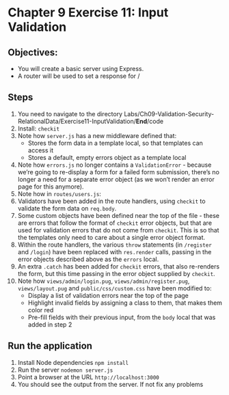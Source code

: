 # Chapter 9 Exercise 11: Input Validation
## Objectives:
* You will create a basic server using Express.
* A router will be used to set a response for /
## Steps
1. You need to navigate to the directory Labs/Ch09-Validation-Security-RelationalData/Exercise11-InputValidation/__End__/code
1. Install: `checkit`
1. Note how `server.js` has a new middleware defined that:
    - Stores the form data in a template local, so that templates can access it
    - Stores a default, empty errors object as a template local
1. Note how `errors.js` no longer contains a `ValidationError` - because we’re going to re-display a form for a failed form submission, there’s no longer a need for a separate error object (as we won’t render an error page for this anymore).
1. Note how in `routes/users.js`:
1. Validators have been added in the route handlers, using `checkit` to validate the form data on `req.body`.
1. Some custom objects have been defined near the top of the file - these are errors that follow the format of `checkit` error objects, but that are used for validation errors that do not come from `checkit`. This is so that the templates only need to care about a single error object format.
1. Within the route handlers, the various `throw` statements (in `/register` and `/login`) have been replaced with `res.render` calls, passing in the error objects described above as the `errors` local.
1. An extra `.catch` has been added for `checkit` errors, that also re-renders the form, but this time passing in the error object supplied by `checkit`.
1. Note how `views/admin/login.pug`, `views/admin/register.pug`, `views/layout.pug` and `public/css/custom.css` have been modified to:
    - Display a list of validation errors near the top of the page
    - Highlight invalid fields by assigning a class to them, that makes them color red
    - Pre-fill fields with their previous input, from the `body` local that was added in step 2
## Run the application
1. Install Node dependencies `npm install`
1. Run the server `nodemon server.js`
1. Point a browser at the URL `http://localhost:3000`
1. You should see the output from the server. If not fix any problems
